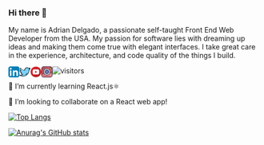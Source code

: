 ### Hi there 👋
My name is Adrian Delgado, a passionate self-taught Front End Web Developer from the USA. My passion for software lies with dreaming up ideas and making them come true with elegant interfaces. I take great care in the experience, architecture, and code quality of the things I build.

<a href="">
  <img src="./LinkedIn.png" align="left" alt="Adrian's LinkedIn" width="22px">
</a>
<a href="">
  <img src="./twitter1.png" align="left" alt="Adrian's Twitter" width="22px">
</a>
<a href="">
  <img src="./YouTube.png" align="left" alt="Adrian's YouTube" width="22px">
</a>
<a href="">
  <img src="./camera.png" align="left" alt="Adrian's Instagram" width="22px">
</a>

![visitors](https://page-views.glitch.me/badge?page_id=adriandelgg.visitor-badge)

🌱 I’m currently learning React.js⚛ 

👯 I’m looking to collaborate on a React web app!
<!--[![Readme Card](https://github-readme-stats.vercel.app/api/pin/?username=adriandelgg&theme=tokyonight&repo=THEREPOYOUWANT)](https://github.com/anuraghazra/github-readme-stats)-->
[![Top Langs](https://github-readme-stats.vercel.app/api/top-langs/?username=adriandelgg&theme=tokyonight&layout=compact)](https://github.com/anuraghazra/github-readme-stats)

[![Anurag's GitHub stats](https://github-readme-stats.vercel.app/api?username=adriandelgg&count_private=true&show_icons=true&theme=tokyonight&include_all_commits=true&hide=prs,issues)](https://github.com/anuraghazra/github-readme-stats)

<!--💬 Ask me about ...
📫 How to reach me: ...
😄 Pronouns: ...
⚡ Fun fact: ... -->
